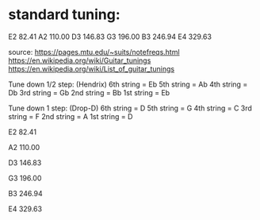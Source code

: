 # standard tuning:
E2	82.41
A2	110.00
D3	146.83
G3	196.00
B3	246.94
E4	329.63

source: https://pages.mtu.edu/~suits/notefreqs.html
https://en.wikipedia.org/wiki/Guitar_tunings
https://en.wikipedia.org/wiki/List_of_guitar_tunings

Tune down 1/2 step: (Hendrix)
6th string = Eb
5th string = Ab
4th string = Db
3rd string = Gb
2nd string = Bb
1st string = Eb

Tune down 1 step: (Drop-D)
6th string = D
5th string = G
4th string = C
3rd string = F
2nd string = A
1st string = D

E2	82.41

A2	110.00

D3	146.83

G3	196.00

B3	246.94

E4	329.63

